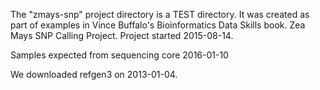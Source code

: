 The "zmays-snp" project directory is a TEST directory. It was created as part of examples in Vince Buffalo's Bioinformatics Data Skills book. Zea Mays SNP Calling Project. Project started 2015-08-14.

Samples expected from sequencing core 2016-01-10

We downloaded refgen3 on 2013-01-04.

